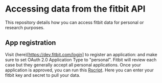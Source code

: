 # Accessing data from the fitbit API 

This repository details how you can access fitbit data for personal or research purposes. 

## App registration 

Visit (here)[https://dev.fitbit.com/login] to register an application:
  and make sure to set OAuth 2.0 Application Type to "personal".  Fitbit will review each case but they generally accept all personal applications. Once your application is approved, you can run this  [Rscript](https://github.com/RJODRISCOLL/Fitbit-data/blob/master/Fitbit/Accessing%20data%20from%20fitbit%20API/Accessing%20data%20via%20fitbit%20api.R). Here you can enter your fitbit key and secret to pull your data. 




